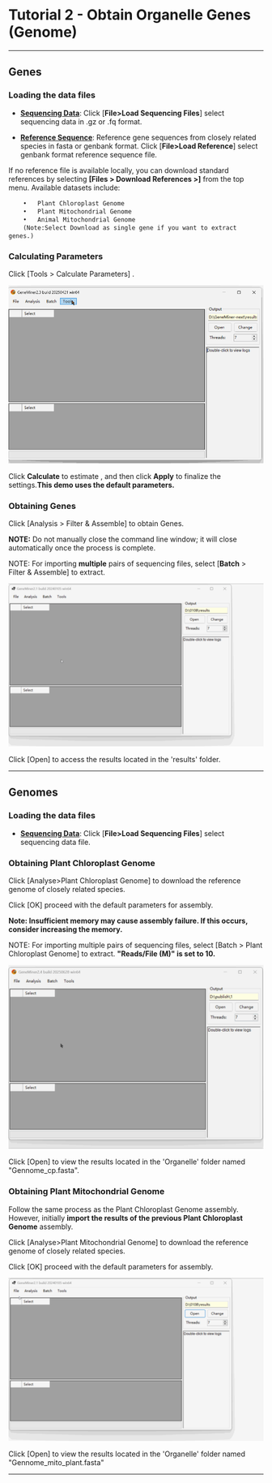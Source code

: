 # Tutorial 2 - Obtain Organelle Genes (Genome)

---
## Genes


### Loading the data files


- **[Sequencing Data](DATA/PLANT/GENE/)**: Click [**File>Load Sequencing Files**] select sequencing data in .gz or .fq format.


- **[Reference Sequence](DATA/ref/OK166971.gb)**: Reference gene sequences from closely related species in fasta or genbank format. Click [**File>Load Reference**] select  genbank format reference sequence file. 


If no reference file is available locally, you can download standard references by selecting **[Files > Download References >]** from the top menu. Available datasets include:

        •	Plant Chloroplast Genome
        •	Plant Mitochondrial Genome
        •	Animal Mitochondrial Genome
        (Note:Select Download as single gene if you want to extract genes.)
        
### Calculating Parameters

Click [Tools > Calculate Parameters] .

![](gif/parameter.gif)

Click **Calculate** to estimate , and then click **Apply** to finalize the settings.**This demo uses the default parameters.**

### Obtaining Genes


Click [Analysis > Filter & Assemble] to obtain Genes.

**NOTE:** Do not manually close the command line window; it will close automatically once the process is complete.

NOTE: For importing **multiple** pairs of sequencing files, select [**Batch** > Filter & Assemble] to extract.


![](gif/GENOME_GENE2.gif)


Click [Open] to access the  results located in the 'results' folder.

---

## Genomes


### Loading the data files


- **[Sequencing Data](DATA/PLANT/GENOME/)**: Click [**File>Load Sequencing Files**] select sequencing data file.


### Obtaining Plant Chloroplast Genome


Click [Analyse>Plant Chloroplast Genome] to download the reference genome of closely related species.

Click [OK] proceed with the default parameters for assembly.

**Note: Insufficient memory may cause assembly failure. If this occurs, consider increasing the memory.**

NOTE: For importing multiple pairs of sequencing files, select [Batch > Plant Chloroplast Genome] to extract.
**"Reads/File (M)" is set to 10.**

![](gif/genome_ass.gif)


Click [Open] to view the  results located in the 'Organelle' folder named "Gennome_cp.fasta".




### Obtaining Plant Mitochondrial Genome


Follow the same process as the Plant Chloroplast Genome assembly. However, initially **import the results of the previous Plant Chloroplast Genome** assembly.

Click [Analyse>Plant Mitochondrial Genome] to download the reference genome of closely related species.

Click [OK] proceed with the default parameters for assembly.


![](gif/GENOME_MITO.gif)


Click [Open] to view the  results located in the 'Organelle' folder named "Gennome_mito_plant.fasta"

---




